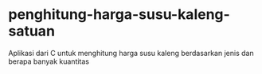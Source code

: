 # penghitung-harga-susu-kaleng-satuan
Aplikasi dari C untuk menghitung harga susu kaleng berdasarkan jenis dan berapa banyak kuantitas
